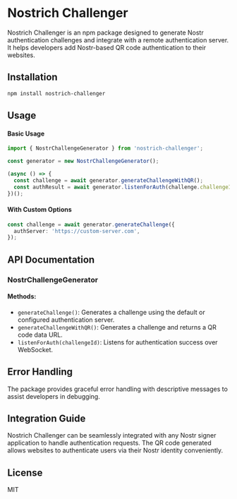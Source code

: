 # Nostrich Challenger

Nostrich Challenger is an npm package designed to generate Nostr authentication challenges and integrate with a remote authentication server. It helps developers add Nostr-based QR code authentication to their websites.

## Installation

```bash
npm install nostrich-challenger
```

## Usage

#### Basic Usage

```typescript
import { NostrChallengeGenerator } from 'nostrich-challenger';

const generator = new NostrChallengeGenerator();

(async () => {
  const challenge = await generator.generateChallengeWithQR();
  const authResult = await generator.listenForAuth(challenge.challengeId);
})();
```

#### With Custom Options

```typescript
const challenge = await generator.generateChallenge({
  authServer: 'https://custom-server.com',
});
```

## API Documentation

### NostrChallengeGenerator

#### Methods:
- `generateChallenge()`: Generates a challenge using the default or configured authentication server.
- `generateChallengeWithQR()`: Generates a challenge and returns a QR code data URL.
- `listenForAuth(challengeId)`: Listens for authentication success over WebSocket.

## Error Handling

The package provides graceful error handling with descriptive messages to assist developers in debugging.

## Integration Guide

Nostrich Challenger can be seamlessly integrated with any Nostr signer application to handle authentication requests. The QR code generated allows websites to authenticate users via their Nostr identity conveniently.

## License

MIT
